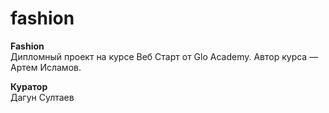 # fashion

**Fashion**  
Дипломный проект на курсе Веб Старт от Glo Academy. Автор курса — Артем Исламов.

**Куратор**  
Дагун Султаев
